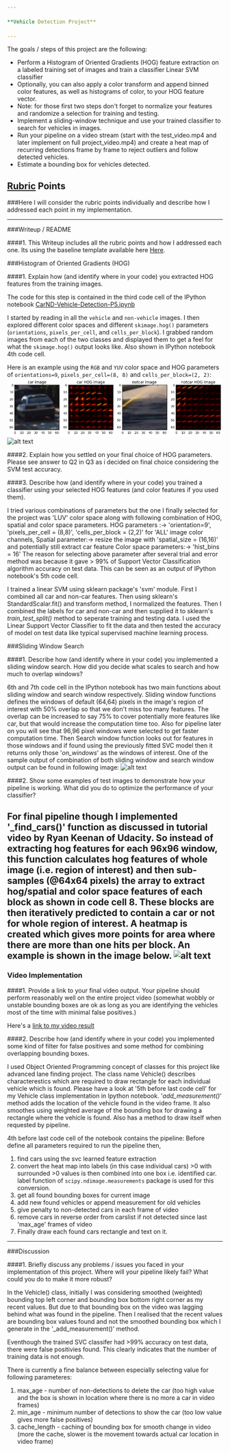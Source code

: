 ```yaml
---

**Vehicle Detection Project**

---
```


The goals / steps of this project are the following:

* Perform a Histogram of Oriented Gradients (HOG) feature extraction on a labeled training set of images and train a classifier Linear SVM classifier
* Optionally, you can also apply a color transform and append binned color features, as well as histograms of color, to your HOG feature vector. 
* Note: for those first two steps don't forget to normalize your features and randomize a selection for training and testing.
* Implement a sliding-window technique and use your trained classifier to search for vehicles in images.
* Run your pipeline on a video stream (start with the test_video.mp4 and later implement on full project_video.mp4) and create a heat map of recurring detections frame by frame to reject outliers and follow detected vehicles.
* Estimate a bounding box for vehicles detected.

[//]: # (Image References)
[image1]: ./output_images/HOG_feature_car_and_not_car_RGB_2.png
[image2]: ./examples/HOG_feature_car_and_not_car_YUV_2.png
[image3]: ./examples/BoundingBox_test_images.png
[image4]: ./examples/Heatmap_test_images.png
[video1]: ./ptest_filtered.mp4

## [Rubric](https://review.udacity.com/#!/rubrics/513/view) Points
###Here I will consider the rubric points individually and describe how I addressed each point in my implementation.  

---
###Writeup / README

####1. This Writeup includes all the rubric points and how I addressed each one.  Its using the baseline template available here [Here](https://github.com/udacity/CarND-Vehicle-Detection/blob/master/writeup_template.md).

###Histogram of Oriented Gradients (HOG)

####1. Explain how (and identify where in your code) you extracted HOG features from the training images.

The code for this step is contained in the third code cell of the IPython notebook [CarND-Vehicle-Detection-P5.ipynb](./CarND-Vehicle-Detection-P5.ipynb)

I started by reading in all the `vehicle` and `non-vehicle` images.
I then explored different color spaces and different `skimage.hog()` parameters (`orientations`, `pixels_per_cell`, and `cells_per_block`).  I grabbed random images from each of the two classes and displayed them to get a feel for what the `skimage.hog()` output looks like. Also shown in IPython notebook 4th code cell.

Here is an example using the `RGB` and `YUV` color space and HOG parameters of `orientations=9`, `pixels_per_cell=(8, 8)` and `cells_per_block=(2, 2)`:
![alt text][image1]
![alt text][image2]

####2. Explain how you settled on your final choice of HOG parameters.
Please see answer to Q2 in Q3 as i decided on final choice considering the SVM test accuracy.

####3. Describe how (and identify where in your code) you trained a classifier using your selected HOG features (and color features if you used them).

I tried various combinations of parameters but the one I finally selected for the project was 'LUV' color space along with following combination of HOG, spatial and color space parameters.
HOG parameters   :-> 'orientation=9', 'pixels_per_cell = (8,8)', 'cells_per_block = (2,2)' for 'ALL' image color channels,
Spatial parameter:-> resize the image with 'spatial_size = (16,16)' and potentially still extract car feature
Color space parameters:-> 'hist_bins = 16' 
The reason for selecting above parameter after several trial and error method was because it gave > 99% of Support Vector Classification algorithm accuracy on test data. This can be seen as an output of IPython notebook's 5th code cell.

I trained a linear SVM using sklearn package's 'svm' module. First I combined all car and non-car features. Then using sklearn's StandardScalar.fit() and transform method, I normalized the features. Then I combined the labels for car and non-car and then supplied it to sklearn's _train_test_split()_ method to seperate training and testing data. I used the Linear Support Vector Classifier to fit the data and then tested the accuracy of model on test data like typical supervised machine learning process.

###Sliding Window Search

####1. Describe how (and identify where in your code) you implemented a sliding window search.  How did you decide what scales to search and how much to overlap windows?

6th and 7th code cell in the IPython notebook has two main functions about sliding window and search window respectively.
Sliding window functions defines the windows of default (64,64) pixels in the image's region of interest with 50% overlap so that we don't miss too many features. The overlap can be increased to say 75% to cover potentially more features like car, but that would increase the computation time too. Also for pipeline later on you will see that 96,96 pixel windows were selected to get faster computation time.
Then Search window function looks out for features in those windows and if found using the previously fitted SVC model then it returns only those '_on_windows_' as the windows of interest.
One of the sample output of combination of both sliding window and search window output can be found in following image:
![alt text][image3]

####2. Show some examples of test images to demonstrate how your pipeline is working.  What did you do to optimize the performance of your classifier?

For final pipeline though I implemented '_find_cars()' function as discussed in tutorial video by Ryan Keenan of Udacity. 
So instead of extracting hog features for each 96x96 window, this function calculates hog features of whole image (i.e. region of interest) and then sub-samples (@64x64 pixels) the array to extract hog/spatial and color space features of each block as shown in code cell 8. These blocks are then iteratively predicted to contain a car or not for whole region of interest.
A heatmap is created which gives more points for area where there are more than one hits per block.
An example is shown in the image below.
![alt text][image4]
---

### Video Implementation

####1. Provide a link to your final video output.  Your pipeline should perform reasonably well on the entire project video (somewhat wobbly or unstable bounding boxes are ok as long as you are identifying the vehicles most of the time with minimal false positives.)

Here's a [link to my video result](./ptest_filtered.mp4)


####2. Describe how (and identify where in your code) you implemented some kind of filter for false positives and some method for combining overlapping bounding boxes.

I used Object Oriented Programming concept of classes for this project like advanced lane finding project.
The class name Vehicle() describes characterestics which are required to draw rectangle for each individual vehicle which is found. Please have a look at '5th before last code cell' for my Vehicle class implementation in Ipython notebook.
'_add_measurement()_' method adds the location of the vehicle found in the video frame. It also smoothes using weighted average of the bounding box for drawing a rectangle where the vehicle is found. Also has a method to draw itself when requested by pipeline.

4th before last code cell of the notebook contains the pipeline:
Before define all parameters required to run the pipeline then,
1) find cars using the svc learned feature extraction
2) convert the heat map into labels (in this case individual cars) >0 with surrounded >0 values is then combined into one box i.e. identified car. label function of `scipy.ndimage.measurements` package is used for this conversion. 
3) get all found bounding boxes for current image
4) add new found vehicles or append measurement for old vehicles
5) give penalty to non-detected cars in each frame of video
6) remove cars in reverse order from carslist if not detected since last 'max_age' frames of video
7) Finally draw each found cars rectangle and text on it.

---

###Discussion

####1. Briefly discuss any problems / issues you faced in your implementation of this project.  Where will your pipeline likely fail?  What could you do to make it more robust?

In the Vehicle() class, initially I was considering smoothed (weighted) bounding top left corner and bounding box bottom right corner as my recent values. But due to that bounding box on the video was lagging behind what was found in the pipeline. Then I realised that the recent values are bounding box values found and not the smoothed bounding box which I generate in the '_add_measurement()' method.

Eventhough the trained SVC classifer had >99% accuracy on test data, there were false positivies found. This clearly indicates that the number of training data is not enough. 

There is currently a fine balance between especially selecting value for following parameteres:
1) max_age - number of non-detections to delete the car (too high value and the box is shown in location where there is no more a car in video frames) 
2) min_age - minimum number of detections to show the car (too low value gives more false positives)
3) cache_length - caching of bounding box for smooth change in video (more the cache, slower is the movement towards actual car location in video frame)

